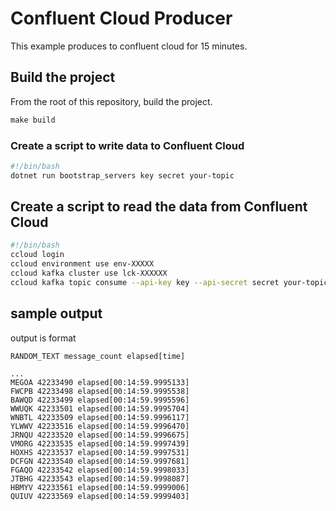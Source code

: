 # Confluent Cloud Producer

This example produces to confluent cloud for 15 minutes.

## Build the project

From the root of this repository, build the project.

```cmd
make build
```

### Create a script to write data to Confluent Cloud

```bash
#!/bin/bash
dotnet run bootstrap_servers key secret your-topic
```

## Create a script to read the data from Confluent Cloud

```bash
#!/bin/bash
ccloud login
ccloud environment use env-XXXXX
ccloud kafka cluster use lck-XXXXXX
ccloud kafka topic consume --api-key key --api-secret secret your-topic
```

## sample output

output is format

```text
RANDOM_TEXT message_count elapsed[time]
```

```text
...
MEGOA 42233490 elapsed[00:14:59.9995133]
FWCPB 42233498 elapsed[00:14:59.9995538]
BAWQD 42233499 elapsed[00:14:59.9995596]
WWUQK 42233501 elapsed[00:14:59.9995704]
WNBTL 42233509 elapsed[00:14:59.9996117]
YLWWV 42233516 elapsed[00:14:59.9996470]
JRNQU 42233520 elapsed[00:14:59.9996675]
VMORG 42233535 elapsed[00:14:59.9997439]
HOXHS 42233537 elapsed[00:14:59.9997531]
DCFGN 42233540 elapsed[00:14:59.9997681]
FGAQO 42233542 elapsed[00:14:59.9998033]
JTBHG 42233543 elapsed[00:14:59.9998087]
HBMYV 42233561 elapsed[00:14:59.9999006]
QUIUV 42233569 elapsed[00:14:59.9999403]
```